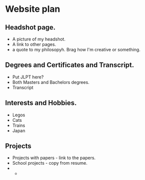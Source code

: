 # Website plan

## Headshot page. 
  - A picture of my headshot. 
  - A link to other pages. 
  - a quote to my philosopyh. Brag how I'm creative or something. 

## Degrees and Certificates and Transcript. 
 - Put JLPT here? 
 - Both Masters and Bachelors degrees. 
 - Transcript

## Interests and Hobbies. 
 - Legos
 - Cats
 - Trains 
 - Japan

## Projects
 - Projects with papers - link to the papers. 
 - School projects - copy from resume. 
 - 
    - 
